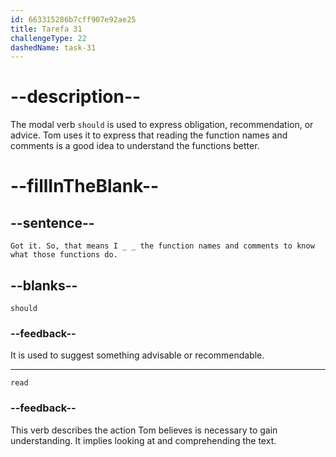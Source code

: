 ```yaml
---
id: 663315286b7cff907e92ae25
title: Tarefa 31
challengeType: 22
dashedName: task-31
---
```


<!--
AUDIO REFERENCE:
Tom: Got it. So, that means I should read the function names and comments to know what those functions do.
-->

# --description--

The modal verb `should` is used to express obligation, recommendation, or advice. Tom uses it to express that reading the function names and comments is a good idea to understand the functions better.

# --fillInTheBlank--

## --sentence--

`Got it. So, that means I _ _ the function names and comments to know what those functions do.`

## --blanks--

`should`

### --feedback--

It is used to suggest something advisable or recommendable.

---

`read`

### --feedback--

This verb describes the action Tom believes is necessary to gain understanding. It implies looking at and comprehending the text.
